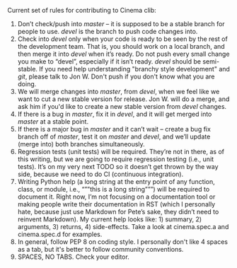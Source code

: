 Current set of rules for contributing to Cinema clib:

1. Don’t check/push into *master* – it is supposed to be a stable branch for 
   people to use. *devel* is the branch to push code changes into.
2. Check into *devel* only when your code is ready to be seen by the rest of
   the development team. That is, you should work on a local branch, and then
   merge it into *devel* when it’s ready. Do not push every small change you
   make to “devel”, especially if it isn’t ready. *devel* should be semi-
   stable. If you need help understanding "branchy style development" and *git*,
   please talk to Jon W. Don't push if you don't know what you are doing.
3. We will merge changes into *master*, from *devel*, when we feel like we 
   want to cut a new stable version for release. Jon W. will do a merge, and 
   ask him if you'd like to create a new stable version from *devel* changes.
4. If there is a bug in *master*, fix it in *devel*, and it will get merged
   into *master* at a stable point.
5. If there is a major bug in *master* and it can’t wait – create a bug fix
   branch off of *master*, test it on *master* and *devel*, and we’ll update
   (merge into) both branches simultaneously.
6. Regression tests (unit tests) will be required. They’re not in there, as of
   this writing, but we are going to require regression testing (i.e., unit
   tests). It’s on my very next TODO so it doesn’t get thrown by the way side,
   because we need to do CI (continuous integration).
7. Writing Python help (a long string at the entry point of any function,
   class, or module, i.e., “””this is a long string”””) will be required to
   document it. Right now, I’m not focusing on a documentation tool or making
   people write their documentation in RST (which I personally hate, because
   just use Markdown for Pete’s sake, they didn’t need to reinvent Markdown).
   My current help looks like: 1) summary, 2) arguments, 3) returns, 4) 
   side-effects. Take a look at cinema.spec.a and cinema.spec.d for examples.
8. In general, follow PEP 8 on coding style. I personally don't like 4 spaces
   as a tab, but it's better to follow community conventions.
9. SPACES, NO TABS. Check your editor.
